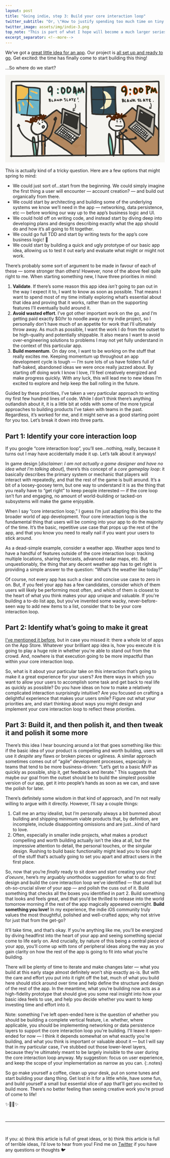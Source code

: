 ```yaml
---
layout: post
title: "Going indie, step 3: Build your core interaction loop"
twitter_subtitle: "Or, \"How to justify spending too much time on tiny details\""
twitter_image: assets/img/indie-3.png
top_note: "This is part of what I hope will become a much larger series. Check out the <a href=\"https://danielgauthier.me/2020/01/26/indie-intro.html\">introduction</a> if you haven't already!" 
excerpt_separator: <!--more-->
---
```

We’ve got a [great little idea for an app](https://danielgauthier.me/2020/01/27/indie-1.html). Our project is [all set up and ready to go](https://danielgauthier.me/2020/02/03/indie-2.html). Get excited: the time has finally come to start building this thing!

…So where do we start?

<!--more-->

![Staring at blank screen all day](/assets/img/indie-3.png)

This is actually kind of a tricky question. Here are a few options that might spring to mind:

* We could just sort of…start from the beginning. We could simply imagine the first thing a user will encounter — account creation? — and build out organically from there. 
* We could start by architecting and building some of the underlying systems we know we’ll need in the app — networking, data persistence, etc — before working our way up to the app’s business logic and UI.
* We could hold off on writing code, and instead start by diving deep into developing plans and designs describing exactly what the app should do and how it’s all going to fit together.
* We could go full TDD and start by writing tests for the app’s core business logic! 🧐
* We could start by building a quick and ugly prototype of our basic app idea, allowing us to test it out early and evaluate what might or might not work. 

There’s probably some sort of argument to be made in favour of each of these — some stronger than others! However, none of the above feel quite right to me. When starting something new, I have three priorities in mind:

1. **Validate**. If there’s some reason this app idea _isn’t_ going to pan out in the way I expect it to, I want to know as soon as possible. That means I want to spend most of my time initially exploring what’s essential about that idea and proving that it works, rather than on the supporting features I’ll eventually build around it. 
2. **Avoid wasted effort**. I’ve got other important work on the go, and I’m getting paid exactly $0/hr to noodle away on my indie project, so I personally don’t have much of an appetite for work that I’ll ultimately throw away. As much as possible, I want the work I do from the outset to be high-quality and potentially shippable. It also means I want to avoid over-engineering solutions to problems I may not yet fully understand in the context of this particular app.
3. **Build momentum**. On day one, I want to be working on the stuff that really excites me. Keeping momentum up throughout an app development cycle is tough — I’m sure lots of us have folders full of half-baked, abandoned ideas we were once really jazzed about. By starting off doing work I know I love, I’ll feel creatively energized and make progress quickly. With any luck, this will lead me to new ideas I’m excited to explore and help keep the ball rolling in the future. 

Guided by these priorities, I’ve taken a very particular approach to writing my first few hundred lines of code. While I don’t think there’s anything outlandish about it, it is a little bit at odds with some of the more typical approaches to building products I’ve taken with teams in the past. Regardless, it’s worked for me, and it might serve as a good starting point for you too. Let’s break it down into three parts.

## Part 1: Identify your core interaction loop
If you google “core interaction loop”, you’ll see…nothing, really, because it turns out I may have accidentally made it up. Let’s talk about it anyways!

In game design [_disclaimer: I am not actually a game designer and have no idea what I’m talking about_], there’s this concept of a _core gameplay loop_: it basically describes the primary system or mechanic that players will interact with repeatedly, and that the rest of the game is built around. It’s a bit of a loosey-goosey term, but one way to understand it is as the thing that you really have to “get right” to keep people interested — if the core loop isn’t fun and engaging, no amount of world-building or tacked-on subsystems will make the game enjoyable.

When I say “core interaction loop,” I guess I’m just adapting this idea to the broader world of app development. Your core interaction loop is the fundamental thing that users will be coming into your app to do the majority of the time. It’s the basic, repetitive use case that props up the rest of the app, and that you know you need to really nail if you want your users to stick around.

As a dead-simple example, consider a weather app. Weather apps tend to have a handful of features outside of the core interaction loop: tracking multiple locations, sharing forecasts, advanced radar maps, etc. But unquestionably, the thing that any decent weather app has to get right is providing a simple answer to the question: “What’s the weather like today?”

Of course, not every app has such a clear and concise use case to zero in on. But, if you feel your app has a few candidates, consider which of them users will likely be performing most often, and which of them is closest to the heart of what you think makes your app unique and valuable. If you're building a to-do list app, but you've invented some wacky, never-before-seen way to add new items to a list, consider that to be your core interaction loop.  

## Part 2: Identify what’s going to make it great
[I’ve mentioned it before](https://danielgauthier.me/2020/01/27/indie-1.html), but in case you missed it: there a whole lot of apps on the App Store. Whatever your brilliant app idea is, how you execute it is going to play a huge role in whether you're able to stand out from the crowd. And, nowhere is that execution going to be more impactful than within your core interaction loop.

So, what is it about your particular take on this interaction that’s going to make it a great experience for your users? Are there ways in which you want to allow your users to accomplish some task and get back to real life as quickly as possible? Do you have ideas on how to make a relatively complicated interaction surprisingly intuitive? Are you focused on crafting a delightful experience that makes your users smile? Figure out what your priorities are, and start thinking about ways you might design and implement your core interaction loop to reflect these priorities.

## Part 3: Build it, and then polish it, and then tweak it and polish it some more
There’s this idea I hear bouncing around a lot that goes something like this: if the basic idea of your product is compelling and worth building, users will use it _despite_ any flaws or broken pieces or ugliness. A similar approach sometimes comes out of “agile” development processes, especially in teams that tend to be more business-driven: “Let’s get to a basic MVP as quickly as possible, ship it, get feedback and iterate.” This suggests that maybe our goal from the outset should be to build the simplest possible version of our app, get it into people’s hands as soon as we can, and save the polish for later.

There’s definitely some wisdom in that kind of approach, and I’m not really willing to argue with it directly. However, I’ll say a couple things:

1. Call me an artsy idealist, but I’m personally always a bit bummed about building and shipping minimum viable products that, by definition, are incomplete, include disappointing omissions and are just…kind of hard to love. 
2. Often, especially in smaller indie projects, what makes a product compelling and worth building actually isn’t the idea at all, but the impressive attention to detail, the personal touches, or the singular design. Rushing to build basic functionality might lead you to lose sight of the stuff that’s actually going to set you apart and attract users in the first place. 

So, now that you’re _finally_ ready to sit down and start creating your _chef d’oeuvre_, here’s my arguably unorthodox suggestion for what to do first: design and build the core interaction loop we’ve identified — that small but oh-so-crucial sliver of your app — and polish the cuss out of it. Build something that checks all the boxes you identified in part 2. Build something that looks and feels great, and that you’d be thrilled to release into the world tomorrow morning if the rest of the app magically appeared overnight. **Build something you love!** In my experience, the indie iOS community truly values the most thoughtful, polished and well-crafted apps; why not strive for just that from the get-go?

It’ll take time, and that’s okay. If you’re anything like me, you’ll be energized by diving headfirst into the heart of your app and seeing something special come to life early on. And crucially, by nature of this being a central piece of your app, you’ll come up with _tons_ of peripheral ideas along the way as you gain clarity on how the rest of the app is going to fit into what you’re building. 

There will be plenty of time to iterate and make changes later — what you build at this early stage almost definitely won’t ship exactly as-is. But with the care and effort you put into it right off the bat, much of what you build here should stick around over time and help define the structure and design of the rest of the app. In the meantime, what you’re building now acts as a high-fidelity prototype that should give you some real insight into how your basic idea feels to use, and help you decide whether you want to keep investing time and effort into it. 

Note: something I've left open-ended here is the question of whether you should be building a complete vertical feature, i.e. whether, where applicable, you should be implementing networking or data persistence layers to support the core interaction loop you're building. I'll leave it open-ended for now — I think it depends somewhat on what exactly you're building, and what you think is important or valuable about it — but I will say that in my particular case, I've stubbed out those lower-level layers, because they're ultimately meant to be largely invisible to the user during the core interaction loop anyway. My suggestion: focus on user experience, and keep the scope of your implementation as narrow as you can.
{:.notes}

So go make yourself a coffee, clean up your desk, put on some tunes and start building your dang thing. Get lost in it for a little while, have some fun, and build yourself a small but essential slice of app that’ll get you excited to build more. There’s no better feeling than seeing creative work you’re proud of come to life! 

✨🧑‍💻✨

<br/>

---

<br/>

If you: a) think this article is full of great ideas, or b) think this article is full of terrible ideas, I’d love to hear from you! Find me on [Twitter](https://twitter.com/danielmgauthier) if you have any questions or thoughts 🐦

